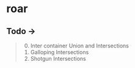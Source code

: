 # roar

## Todo ->

> 0. Inter container Union and Intersections
> 1. Galloping Intersections
> 2. Shotgun Intersections